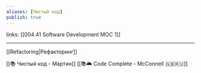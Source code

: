 ```yaml
---
aliases: [Чистый код]
publish: true
---
```

links: [[004.41 Software Development MOC 1]]

---

[[Refactoring|Рефакторинг]]

[[📚 Чистый код - Мартин]]
[[📚🌥️ Code Complete - McConnell 🇬🇧🇷🇺]]